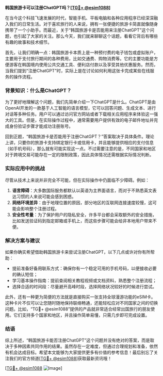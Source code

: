 **韩国旅游卡可以注册ChatGPT吗？[[TG💪+ @esim1088](https://t.me/s/esim1088)]**

在当今这个科技飞速发展的时代，智能手机、平板电脑和各种应用程序已经深深融入我们的日常生活。对于喜欢旅行的人来说，拥有一张便捷的旅游卡简直就像随身携带了一个小助手。而最近，关于“韩国旅游卡是否能用来注册ChatGPT”这个问题，也引起了大家的关注。那么今天，我们就来聊聊这个话题，看看它背后有哪些有趣的故事和技术细节。

首先，让我们明确一点：韩国旅游卡本质上是一种预付费的电子钱包或虚拟账户，主要用于支付旅行期间的各种费用，比如交通费、购物消费等。它的主要功能是方便游客在韩国境内使用公共交通工具、便利店付款以及享受其他优惠服务。然而，当我们提到“注册ChatGPT”时，实际上是在讨论如何利用这张卡完成某些在线服务的操作流程。

### 背景知识：什么是ChatGPT？

为了更好地理解这个问题，我们先简单介绍一下ChatGPT是什么。ChatGPT是由OpenAI开发的一款基于人工智能的语言模型，它可以回答问题、生成文本、进行对话等多种任务。用户可以通过访问官方网站或者下载相关应用程序来体验这一强大的工具。但是，在实际操作过程中，通常需要用户提供有效的电子邮件地址并完成身份验证步骤才能成功注册账号。

回到正题，“韩国旅游卡是否能用于注册ChatGPT？”答案取决于具体条件。理论上讲，只要你的旅游卡支持绑定银行卡或信用卡，并且能够提供相应的支付信息（如手机号码），那么就有可能实现这一点。不过需要注意的是，不同国家和地区对于跨境交易可能存在一定的限制政策，因此具体情况还需根据实际情况判断。

### 实际应用中的挑战

尽管从技术上来说并非完全不可能，但在实际操作中仍面临不少障碍。例如：

1. **语言障碍**：大多数国际服务都默认以英语为主界面语言，而对于不熟悉英文表达习惯的人来说可能会感到困惑。
2. **网络环境差异**：由于地理位置的原因，部分地区的互联网连接速度较慢，这可能会影响整个注册过程。
3. **安全性考量**：为了保护用户的隐私安全，许多平台都会采取额外的安全措施，比如发送验证码到指定邮箱或手机上，而这些步骤可能会给非本地用户带来不便。

### 解决方案与建议

如果你确实希望借助韩国旅游卡来尝试注册ChatGPT，以下几点或许对你有所帮助：

- 提前准备好备用联系方式：确保你有一个稳定可用的手机号码，以便接收必要的确认短信；
- 学习基本操作指南：提前查阅相关教程视频或文档资料，熟悉整个注册流程；
- 选择合适的时间段：尽量避开高峰时段，选择网络状况较好的时候进行尝试。

此外，还有一种更为简便的方法就是直接购买一张支持全球漫游功能的eSIM卡。这种卡片不仅可以让您随时随地保持联络畅通，还能轻松应对不同国家之间的切换问题。比如，“TG💪+ @esim1088”提供的产品就非常适合经常出国旅行的朋友使用。它们支持多个国家和地区，并且操作简单易懂，只需几步即可完成设置。

### 结语

综上所述，“韩国旅游卡能否注册ChatGPT”这个问题并没有绝对的答案，而是取决于多种因素共同作用的结果。虽然存在一定难度，但通过合理规划和准备，依然有机会达成目标。希望本文能够为大家提供更多有价值的参考信息！最后别忘了关注我们的官方频道[[TG💪+ @esim1088](https://t.me/s/esim1088)]获取最新资讯哦！

[[TG💪+ @esim1088](https://t.me/s/esim1088) ![Image](https://i.postimg.cc/4NQfJmqS/Snipaste-2025-05-13-00-14-12.png)]